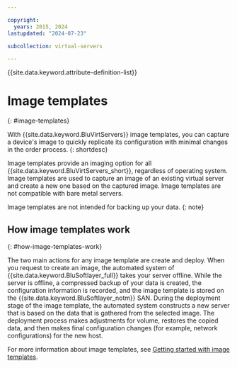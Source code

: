 ```yaml
---

copyright:
  years: 2015, 2024
lastupdated: "2024-07-23"

subcollection: virtual-servers

---
```


{{site.data.keyword.attribute-definition-list}}

# Image templates
{: #image-templates}

With {{site.data.keyword.BluVirtServers}} image templates, you can capture a device's image to quickly replicate its configuration with minimal changes in the order process.
{: shortdesc}

Image templates provide an imaging option for all {{site.data.keyword.BluVirtServers_short}}, regardless of operating system. Image templates are used to capture an image of an existing virtual server and create a new one based on the captured image. Image templates are not compatible with bare metal servers.

Image templates are not intended for backing up your data.
{: note}

## How image templates work
{: #how-image-templates-work}

The two main actions for any image template are create and deploy. When you request to create an image, the automated system of {{site.data.keyword.BluSoftlayer_full}} takes your server offline. While the server is offline, a compressed backup of your data is created, the configuration information is recorded, and the image template is stored on the {{site.data.keyword.BluSoftlayer_notm}} SAN. During the deployment stage of the image template, the automated system constructs a new server that is based on the data that is gathered from the selected image. The deployment process makes adjustments for volume, restores the copied data, and then makes final configuration changes (for example, network configurations) for the new host.

For more information about image templates, see [Getting started with image templates](/docs/image-templates?topic=image-templates-getting-started-with-image-templates).
